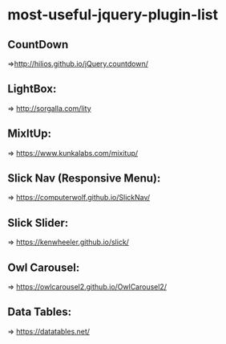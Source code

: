 # most-useful-jquery-plugin-list

## CountDown
=>http://hilios.github.io/jQuery.countdown/

## LightBox:
=> http://sorgalla.com/lity

## MixItUp:
=> https://www.kunkalabs.com/mixitup/

## Slick Nav (Responsive Menu):
=> https://computerwolf.github.io/SlickNav/

## Slick Slider:
=> https://kenwheeler.github.io/slick/

## Owl Carousel:
=> https://owlcarousel2.github.io/OwlCarousel2/

## Data Tables: 
=> https://datatables.net/

